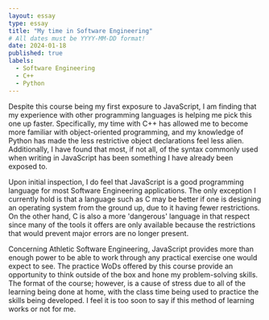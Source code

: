 ```yaml
---
layout: essay
type: essay
title: "My time in Software Engineering"
# All dates must be YYYY-MM-DD format!
date: 2024-01-18
published: true
labels:
  - Software Engineering
  - C++
  - Python
---
```


Despite this course being my first exposure to JavaScript, I am finding that my experience with other programming languages is helping me pick this one up faster. Specifically, my time with C++ has allowed me to become more familiar with object-oriented programming, and my knowledge of Python has made the less restrictive object declarations feel less alien. Additionally, I have found that most, if not all, of the syntax commonly used when writing in JavaScript has been something I have already been exposed to.

Upon initial inspection, I do feel that JavaScript is a good programming language for most Software Engineering applications. The only exception I currently hold is that a language such as C may be better if one is designing an operating system from the ground up, due to it having fewer restrictions. On the other hand, C is also a more 'dangerous' language in that respect since many of the tools it offers are only available because the restrictions that would prevent major errors are no longer present.

Concerning Athletic Software Engineering, JavaScript provides more than enough power to be able to work through any practical exercise one would expect to see. The practice WoDs offered by this course provide an opportunity to think outside of the box and hone my problem-solving skills. The format of the course; however, is a cause of stress due to all of the learning being done at home, with the class time being used to practice the skills being developed. I feel it is too soon to say if this method of learning works or not for me.

